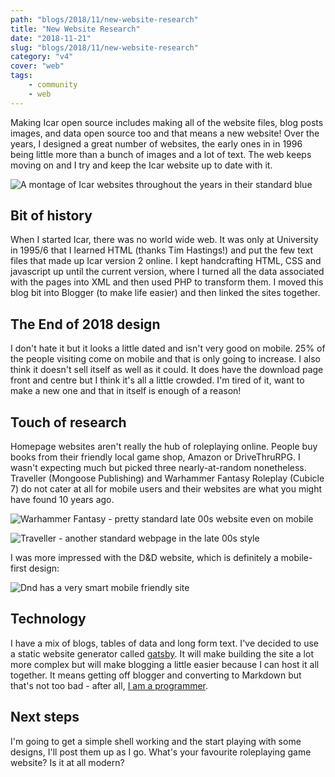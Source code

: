 ```yaml
---
path: "blogs/2018/11/new-website-research"
title: "New Website Research"
date: "2018-11-21"
slug: "blogs/2018/11/new-website-research"
category: "v4"
cover: "web"
tags:
    - community
    - web
---
```

Making Icar open source includes making all of the website files, blog posts images, and data open source too and that means a new website! Over the years, I designed a great number of websites, the early ones in in 1996 being little more than a bunch of images and a lot of text. The web keeps moving on and I try and keep the Icar website up to date with it.

![A montage of Icar websites throughout the years in their standard blue](../images/website-montage-2018.png) 

## Bit of history
When I started Icar, there was no world wide web. It was only at University in 1995/6 that I learned HTML (thanks Tim Hastings!) and put the few text files that made up Icar version 2 online. I kept handcrafting HTML, CSS and javascript up until the current version, where I turned all the data associated with the pages into XML and then used PHP to transform them. I moved this blog bit into Blogger (to make life easier) and then linked the sites together.

## The End of 2018 design
I don't hate it but it looks a little dated and isn't very good on mobile. 25% of the people visiting come on mobile and that is only going to increase. I also think it doesn't sell itself as well as it could. It does have the download page front and centre but I think it's all a little crowded. I'm tired of it, want to make a new one and that in itself is enough of a reason!

## Touch of research
Homepage websites aren't really the hub of roleplaying online. People buy books from their friendly local game shop, Amazon or DriveThruRPG. I wasn't expecting much but picked three nearly-at-random nonetheless. Traveller (Mongoose Publishing) and Warhammer Fantasy Roleplay (Cubicle 7) do not cater at all for mobile users and their websites are what you might have found 10 years ago.

![Warhammer Fantasy - pretty standard late 00s website even on mobile](../images/research-cubicle7.png)

![Traveller - another standard webpage in the late 00s style](../images/research-mongoose.png)

I was more impressed with the D&D website, which is definitely a mobile-first design:

![Dnd has a very smart mobile friendly site](../images/research-dnd.png)

## Technology
I have a mix of blogs, tables of data and long form text. I've decided to use a static website generator called [gatsby](https://www.gatsbyjs.org/). It will make building the site a lot more complex but will make blogging a little easier because I can host it all together. It means getting off blogger and converting to Markdown but that's not too bad - after all, [I am a programmer](https://github.com/brainwipe).

## Next steps
I'm going to get a simple shell working and the start playing with some designs, I'll post them up as I go. What's your favourite roleplaying game website? Is it at all modern?